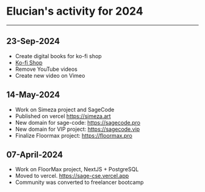 # Elucian's activity for 2024
---
## 23-Sep-2024
* Create digital books for ko-fi shop
* [Ko-fi Shop](https://ko-fi.com/elucian)
* Remove YouTube videos
* Create new video on Vimeo

## 14-May-2024
* Work on Simeza project and SageCode
* Published on vercel https://simeza.art
* New domain for sage-code: https://sagecode.pro
* New domain for VIP project: https://sagecode.vip
* Finalize Floormax project: https://floormax.pro

## 07-April-2024
* Work on FloorMax project, NextJS + PostgreSQL
* Moved to vercel. https://sage-cse.vercel.app
* Community was converted to freelancer bootcamp

  
